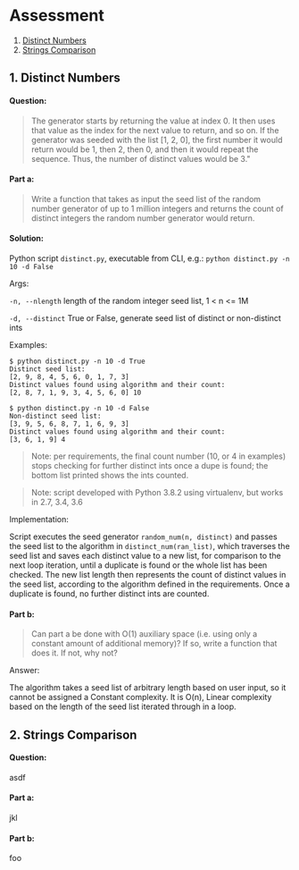 # Assessment

1. [Distinct Numbers](#1-distinct-numbers)
2. [Strings Comparison](#2-strings-comparison)

## 1. Distinct Numbers

#### Question:

> The generator starts by returning the value at index 0. ​It then uses that value as the index for the next value to return, and so on​. If the generator was seeded with the list [1, 2, 0], the first number it would return would be 1, then 2, then 0, and then it would repeat the sequence. Thus, the number of distinct values would be 3."

#### Part a:

> Write a function that takes as input the seed list of the random number generator of up to 1 million integers and returns the count of distinct integers the random number generator would return.

#### Solution:

Python script `distinct.py`, executable from CLI, e.g.: `python distinct.py -n 10 -d False`

Args:

`-n, --nlength` length of the random integer seed list, 1 < n <= 1M

`-d, --distinct` True or False, generate seed list of distinct or non-distinct ints

Examples:

```
$ python distinct.py -n 10 -d True
Distinct seed list:
[2, 9, 8, 4, 5, 6, 0, 1, 7, 3]
Distinct values found using algorithm and their count:
[2, 8, 7, 1, 9, 3, 4, 5, 6, 0] 10
```

```
$ python distinct.py -n 10 -d False
Non-distinct seed list:
[3, 9, 5, 6, 8, 7, 1, 6, 9, 3]
Distinct values found using algorithm and their count:
[3, 6, 1, 9] 4
```

> Note: per requirements, the final count number (10, or 4 in examples) stops checking for further distinct ints once a dupe is found; the bottom list printed shows the ints counted.

> Note: script developed with Python 3.8.2 using virtualenv, but works in 2.7, 3.4, 3.6

Implementation:

Script executes the seed generator `random_num(n, distinct)` and passes the seed list to the algorithm in `distinct_num(ran_list)`, which traverses the seed list and saves each distinct value to a new list, for comparison to the next loop iteration, until a duplicate is found or the whole list has been checked.  The new list length then represents the count of distinct values in the seed list, according to the algorithm defined in the requirements.  Once a duplicate is found, no further distinct ints are counted.

#### Part b:

> Can part a be done with O(1) auxiliary space (i.e. using only a constant amount of additional memory)? If so, write a function that does it. If not, why not?

Answer:

The algorithm takes a seed list of arbitrary length based on user input, so it cannot be assigned a Constant complexity.  It is O(n), Linear complexity based on the length of the seed list iterated through in a loop. 


## 2. Strings Comparison

#### Question:

asdf

#### Part a:

jkl

#### Part b:

foo